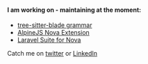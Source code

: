 #### I am working on - maintaining at the moment:
- [tree-sitter-blade grammar](https://github.com/EmranMR/tree-sitter-blade)
- [AlpineJS Nova Extension](https://github.com/EmranMR/AlpineJS-Nova-Extension)
- [Laravel Suite for Nova](https://github.com/EmranMR/Laravel-Nova-Extension)


Catch me on [twitter](https://twitter.com/Alch3m1s7) or [LinkedIn](https://www.linkedin.com/in/emranmr/)
